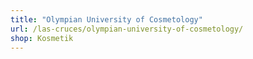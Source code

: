 ```yaml
---
title: "Olympian University of Cosmetology"
url: /las-cruces/olympian-university-of-cosmetology/
shop: Kosmetik
---
```

